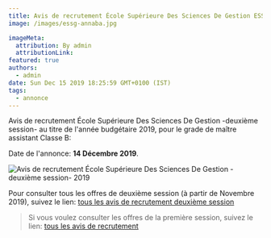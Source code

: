 ```yaml
---
title: Avis de recrutement École Supérieure Des Sciences De Gestion ESSG -deuxième session-
image: /images/essg-annaba.jpg

imageMeta:
  attribution: By admin
  attributionLink:
featured: true
authors:
  - admin
date: Sun Dec 15 2019 18:25:59 GMT+0100 (IST)
tags:
  - annonce
---
```

Avis de recrutement École Supérieure Des Sciences De Gestion -deuxième session- au titre de l'année budgétaire 2019, pour le grade de maître assistant Classe B:

Date de l'annonce: **14 Décembre 2019**.

![Avis de recrutement École Supérieure Des Sciences De Gestion  -deuxième session- 2019](/images/avis-de-recr-essg-annaba-deuxieme-session.jpg)

Pour consulter tous les offres de deuxième session (à partir de Novembre 2019), suivez le lien: [tous les avis de recrutement deuxième session](/tous-les-avis-de-recrutement-mitre-assistant-classe-b-au-titre-de-l-annee-2019-deuxieme-session/)

>Si vous voulez consulter les offres de la première session, suivez le lien: [tous les avis de recrutement](/tous_les_avis_de_recrutement_annee_budgetaire_2019/)
